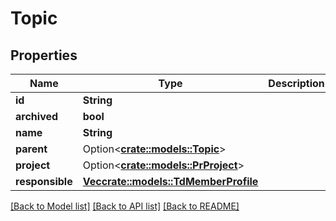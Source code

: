 # Topic

## Properties

Name | Type | Description | Notes
------------ | ------------- | ------------- | -------------
**id** | **String** |  | 
**archived** | **bool** |  | 
**name** | **String** |  | 
**parent** | Option<[**crate::models::Topic**](Topic.md)> |  | [optional]
**project** | Option<[**crate::models::PrProject**](PR_Project.md)> |  | [optional]
**responsible** | [**Vec<crate::models::TdMemberProfile>**](TD_MemberProfile.md) |  | 

[[Back to Model list]](../README.md#documentation-for-models) [[Back to API list]](../README.md#documentation-for-api-endpoints) [[Back to README]](../README.md)


